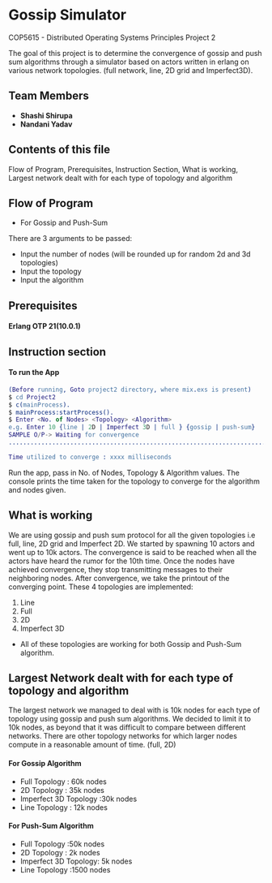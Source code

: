 # Gossip Simulator
COP5615 - Distributed Operating Systems Principles Project 2

The goal of this project is to determine the convergence of gossip and push sum algorithms through a simulator based on actors written in erlang on various network topologies. (full network, line, 2D grid and Imperfect3D).

## Team Members
* **Shashi Shirupa**
* **Nandani Yadav**

## Contents of this file

Flow of Program, Prerequisites, Instruction Section, What is working, Largest network dealt with for each type of topology and algorithm

## Flow of Program

* For Gossip and Push-Sum

There are 3 arguments to be passed:

* Input the number of nodes (will be rounded up for random 2d and 3d topologies)
* Input the topology
* Input the algorithm



## Prerequisites

#### Erlang OTP 21(10.0.1)


## Instruction section

#### To run the App

```erlang
(Before running, Goto project2 directory, where mix.exs is present)
$ cd Project2
$ c(mainProcess).
$ mainProcess:startProcess().
$ Enter <No. of Nodes> <Topology> <Algorithm>
e.g. Enter 10 {line | 2D | Imperfect 3D | full } {gossip | push-sum}
SAMPLE O/P-> Waiting for convergence
.................................................................................................................................................................

Time utilized to converge : xxxx milliseconds
```
Run the app, pass in No. of Nodes, Topology & Algorithm values. The console prints the time taken for the topology to converge for the algorithm and nodes given.


## What is working
We are using gossip and push sum protocol for all the given topologies i.e full, line, 2D grid and Imperfect 2D. We started by spawning 10 actors and went up to 10k actors. The convergence is said to be reached when all the actors have heard the rumor for the 10th time. Once the nodes have achieved convergence, they stop transmitting messages to their neighboring nodes. After convergence, we take the printout of the converging point.
These 4 topologies are implemented:

1. Line
2. Full
3. 2D
4. Imperfect 3D


* All of these topologies are working for both Gossip and Push-Sum algorithm.


## Largest Network dealt with for each type of topology and algorithm

The largest network we managed to deal with is 10k nodes for each type of  topology using gossip and push sum algorithms. We decided to limit it to 10k nodes, as beyond that it was difficult to compare between different networks. There are other topology networks for which larger nodes compute in a reasonable amount of time. (full, 2D)

#### For Gossip Algorithm
* Full Topology : 60k nodes
* 2D Topology : 35k nodes
* Imperfect 3D Topology :30k  nodes
* Line Topology : 12k  nodes


#### For Push-Sum Algorithm
* Full Topology :50k nodes
* 2D Topology  : 2k  nodes
* Imperfect 3D Topology: 5k nodes
* Line Topology :1500 nodes
